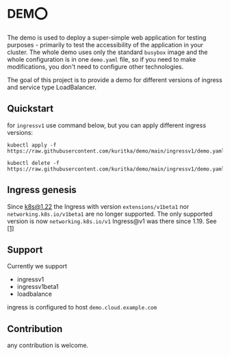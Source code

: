 # DEM⭕
The demo is used to deploy a super-simple web application for testing purposes - 
primarily to test the accessibility of the application in your cluster. The whole 
demo uses only the standard `busybox` image and the whole configuration is 
in one `demo.yaml` file, so if you need to make modifications, you don't need to 
configure other technologies.

The goal of this project is to provide a demo for different versions of ingress 
and service type LoadBalancer.

## Quickstart
for `ingressv1` use command below, but you can apply different ingress versions:
```shell
kubectl apply -f https://raw.githubusercontent.com/kuritka/demo/main/ingressv1/demo.yaml
```

```shell
kubectl delete -f https://raw.githubusercontent.com/kuritka/demo/main/ingressv1/demo.yaml
```

## Ingress genesis
Since k8s@1.22 the Ingress with version `extensions/v1beta1` nor `networking.k8s.io/v1beta1` 
are no longer supported. The only supported version is now `networking.k8s.io/v1`
Ingress@v1 was there since 1.19. See [[1]](https://cloud.google.com/kubernetes-engine/docs/deprecations/apis-1-22)


## Support
Currently we support
- ingressv1
- ingressv1beta1
- loadbalance

ingress is configured to host `demo.cloud.example.com`

## Contribution
any contribution is welcome.
